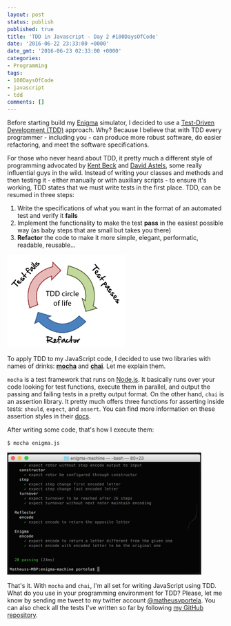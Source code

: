 ```yaml
---
layout: post
status: publish
published: true
title: 'TDD in Javascript - Day 2 #100DaysOfCode'
date: '2016-06-22 23:33:00 +0000'
date_gmt: '2016-06-23 02:33:00 +0000'
categories:
- Programming
tags:
- 100DaysOfCode
- javascript
- tdd
comments: []
---
```


Before starting build my [Enigma](https://en.wikipedia.org/wiki/Enigma_machine) simulator, I decided to use a [Test-Driven Development (TDD)](http://agiledata.org/essays/tdd.html) approach. Why? Because I believe that with TDD every programmer - including you - can produce more robust software, do easier refactoring, and meet the software specifications.

For those who never heard about TDD, it pretty much a different style of programming advocated by [Kent Beck](https://en.wikipedia.org/wiki/Kent_Beck) and [David Astels](http://daveastels.com/), some really influential guys in the wild. Instead of writing your classes and methods and then testing it - either manually or with auxiliary scripts - to ensure it's working, TDD states that we must write tests in the first place. TDD, can be resumed in three steps:

1. Write the specifications of what you want in the format of an automated test and verify it **fails**
2. Implement the functionality to make the test **pass** in the easiest possible way (as baby steps that are small but takes you there)
3. **Refactor** the code to make it more simple, elegant, performatic, readable, reusable...

<img src="/assets/images/tdd.png" style="width: 275px; background-color: white;">

To apply TDD to my JavaScript code, I decided to use two libraries with names of drinks: [**mocha**](https://mochajs.org/) and [**chai**](http://chaijs.com/). Let me explain them.

`mocha` is a test framework that runs on [Node.js](https://nodejs.org/). It basically runs over your code looking for test functions, execute them in parallel, and output the passing and failing tests in a pretty output format. On the other hand, `chai` is an assertion library. It pretty much offers three functions for asserting inside tests: `should`, `expect`, and `assert`. You can find more information on these assertion styles in their [docs](http://chaijs.com/api/).

After writing some code, that's how I execute them:

```bash
$ mocha enigma.js
```

<img src="/assets/images/mocha_output.png" style="width: 450px;">

That's it. With `mocha` and `chai`, I'm all set for writing JavaScript using TDD. What do you use in your programming environment for TDD? Please, let me know by sending me tweet to my twitter account [@matheusvportela](https://twitter.com/matheusvportela). You can also check all the tests I've written so far by following [my GitHub repository](https://github.com/matheusportela/enigma-machine).
